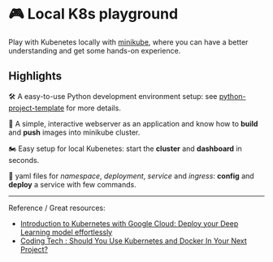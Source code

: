 # 🎮 Local K8s playground

Play with Kubenetes locally with [minikube](https://minikube.sigs.k8s.io/docs/), where you can have a better understanding and get some hands-on experience.

## Highlights

🛠️ A easy-to-use Python development environment setup: see [python-project-template](https://github.com/ZequnZ/python-project-template) for more details.

🪩 A simple, interactive webserver as an application and know how to **build** and **push** images into minikube cluster.

🏍️ Easy setup for local Kubenetes: start the **cluster** and **dashboard** in seconds.

🎤 yaml files for *namespace*, *deployment*, *service* and *ingress*: **config** and **deploy** a service with few commands.

---
Reference / Great resources:
- [Introduction to Kubernetes with Google Cloud: Deploy your Deep Learning model effortlessly](https://theaisummer.com/kubernetes/)
- [Coding Tech : Should You Use Kubernetes and Docker In Your Next Project?](https://www.youtube.com/watch?v=u8dW8DrcSmo)
